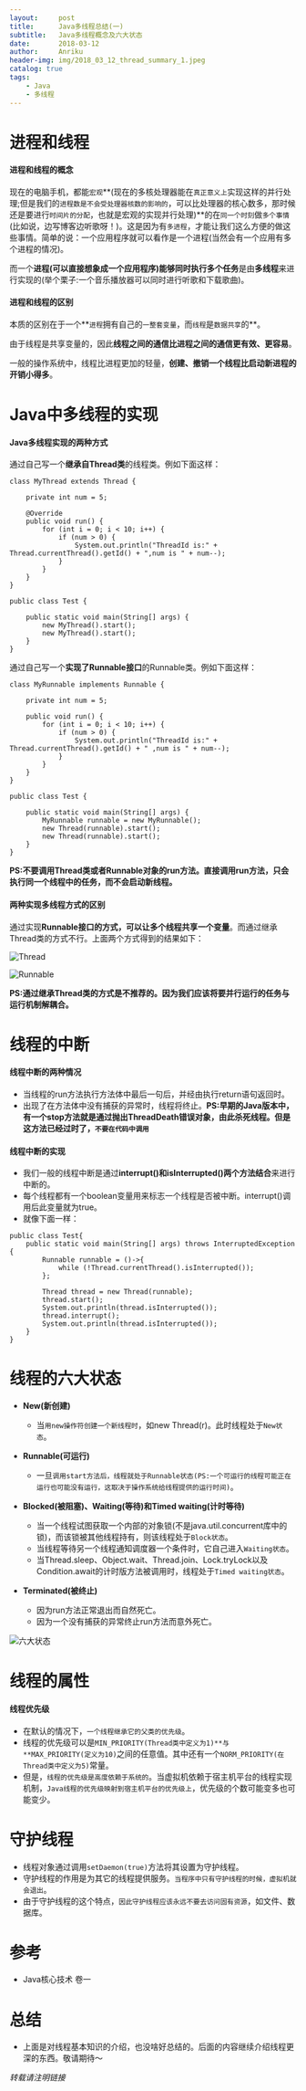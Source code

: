 ```yaml
---
layout:     post
title:      Java多线程总结(一)
subtitle:   Java多线程概念及六大状态
date:       2018-03-12
author:     Anriku
header-img: img/2018_03_12_thread_summary_1.jpeg
catalog: true
tags:
    - Java
    - 多线程
---
```


# 进程和线程

#### 进程和线程的概念

现在的电脑手机，都能`宏观`**(现在的多核处理器能在`真正意义上`实现这样的并行处理;但是我们的`进程数是不会受处理器核数的影响的`，可以比处理器的核心数多，那时候还是要进行`时间片的分配`，也就是宏观的实现并行处理)**的在`同一个时刻`做`多个事情`(比如说，边写博客边听歌呀！)。这是因为有`多进程`，才能让我们这么方便的做这些事情。简单的说：一个应用程序就可以看作是一个进程(当然会有一个应用有多个进程的情况)。



而一个**进程(可以直接想象成一个应用程序)能够同时执行多个任务**是由**多线程**来进行实现的(举个栗子:一个音乐播放器可以同时进行听歌和下载歌曲)。





#### 进程和线程的区别

本质的区别在于一个**`进程`拥有自己的`一整套变量`，而`线程`是`数据共享`的**。



由于线程是共享变量的，因此**线程之间的通信比进程之间的通信更有效、更容易**。



一般的操作系统中，线程比进程更加的轻量，**创建、撤销一个线程比启动新进程的开销小得多**。

# Java中多线程的实现

#### Java多线程实现的两种方式

通过自己写一个**继承自Thread类**的线程类。例如下面这样：

```
class MyThread extends Thread {

    private int num = 5;

    @Override
    public void run() {
        for (int i = 0; i < 10; i++) {
            if (num > 0) {
                System.out.println("ThreadId is:" + Thread.currentThread().getId() + ",num is " + num--);
            }
        }
    }
}

public class Test {

    public static void main(String[] args) {
        new MyThread().start();
        new MyThread().start();
    }
}
```



通过自己写一个**实现了Runnable接口**的Runnable类。例如下面这样：

```
class MyRunnable implements Runnable {

    private int num = 5;

    public void run() {
        for (int i = 0; i < 10; i++) {
            if (num > 0) {
                System.out.println("ThreadId is:" + Thread.currentThread().getId() + " ,num is " + num--);
            }
        }
    }
}

public class Test {

    public static void main(String[] args) {
        MyRunnable runnable = new MyRunnable();
        new Thread(runnable).start();
        new Thread(runnable).start();
    }
}
```

**PS:不要调用Thread类或者Runnable对象的run方法。直接调用run方法，只会执行同一个线程中的任务，而不会启动新线程。**



#### 两种实现多线程方式的区别

通过实现**Runnable接口的方式，可以让多个线程共享一个变量**。而通过继承Thread类的方式不行。上面两个方式得到的结果如下：

![Thread](http://oyil5gdc8.bkt.clouddn.com/QQ20180312-231030@2x.png)

![Runnable](http://oyil5gdc8.bkt.clouddn.com/QQ20180312-231110@2x.png)

**PS:通过继承Thread类的方式是不推荐的。因为我们应该将要并行运行的任务与运行机制解耦合。**



# 线程的中断

#### 线程中断的两种情况

* 当线程的run方法执行方法体中最后一句后，并经由执行return语句返回时。
* 出现了在方法体中没有捕获的异常时，线程将终止。**PS:早期的Java版本中，有一个stop方法就是通过抛出ThreadDeath错误对象，由此杀死线程。但是这方法已经过时了，`不要在代码中调用`**

#### 线程中断的实现

* 我们一般的线程中断是通过**interrupt()和isInterrupted()两个方法结合**来进行中断的。
* 每个线程都有一个boolean变量用来标志一个线程是否被中断。interrupt()调用后此变量就为true。
* 就像下面一样：

```
public class Test{
    public static void main(String[] args) throws InterruptedException {
        Runnable runnable = ()->{
            while (!Thread.currentThread().isInterrupted());
        };

        Thread thread = new Thread(runnable);
        thread.start();
        System.out.println(thread.isInterrupted());
        thread.interrupt();
        System.out.println(thread.isInterrupted());
    }
}
```

# 线程的六大状态

* **New(新创建)**
  * 当`用new操作符创建一个新线程时`，如new Thread(r)。此时线程处于`New状态`。
* **Runnable(可运行)**
  * 一旦`调用start方法后，线程就处于Runnable状态(PS:一个可运行的线程可能正在运行也可能没有运行，这取决于操作系统给线程提供的运行时间)`。
* **Blocked(被阻塞)、Waiting(等待)和Timed waiting(计时等待)**
  * 当一个线程试图获取一个内部的对象锁(不是java.util.concurrent库中的锁)，而该锁被其他线程持有，则该线程处于`Block状态`。
  * 当线程等待另一个线程通知调度器一个条件时，它自己进入`Waiting状态`。
  * 当Thread.sleep、Object.wait、Thread.join、Lock.tryLock以及Condition.await的计时版方法被调用时，线程处于`Timed waiting状态`。


* **Terminated(被终止)**
  * 因为run方法正常退出而自然死亡。
  * 因为一个没有捕获的异常终止run方法而意外死亡。

![六大状态](http://oyil5gdc8.bkt.clouddn.com/QQ20180313-153412@2x.png)

# 线程的属性

#### 线程优先级

* 在默认的情况下，`一个线程继承它的父类的优先级`。
* 线程的优先级可以是`MIN_PRIORITY(Thread类中定义为1)**与**MAX_PRIORITY(定义为10)`之间的任意值。其中还有一个`NORM_PRIORITY(在Thread类中定义为5)`常量。
* 但是，`线程的优先级是高度依赖于系统的`。当虚拟机依赖于宿主机平台的线程实现机制，`Java线程的优先级映射到宿主机平台的优先级上`，优先级的个数可能变多也可能变少。

# 守护线程

* 线程对象通过调用`setDaemon(true)`方法将其设置为守护线程。
* 守护线程的作用是为其它的线程提供服务。`当程序中只有守护线程的时候，虚拟机就会退出`。
* 由于守护线程的这个特点，`因此守护线程应该永远不要去访问固有资源`，如文件、数据库。

# 参考

* Java核心技术 卷一

# 总结

* 上面是对线程基本知识的介绍，也没啥好总结的。后面的内容继续介绍线程更深的东西。敬请期待～

*转载请注明链接*